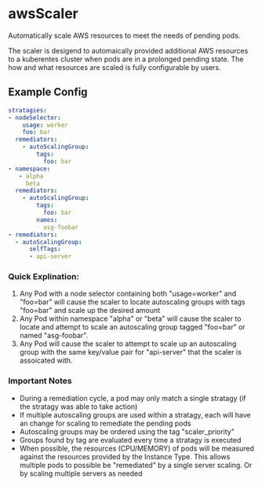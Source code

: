 # awsScaler
Automatically scale AWS resources to meet the needs of pending pods.

The scaler is desigend to automaically provided additional AWS resources to a kuberentes cluster when pods are in a prolonged pending state.
The how and what resources are scaled is fully configurable by users.

## Example Config
```YAML
stratagies:
- nodeSelector:
    usage: worker
    foo: bar
  remediators:
    - autoScalingGroup:
        tags:
          foo: bar
- namespace:
   - alpha
     beta
  remediators:
    - autoScalingGroup:
        tags:
          foo: bar
        names:
          asg-foobar
- remediators:
  - autoScalingGroup:
      selfTags:
      - api-server
```
### Quick Explination:
1. Any Pod with a node selector containing both "usage=worker" and "foo=bar" will cause the scaler to locate autoscaling groups with tags "foo=bar" and scale up the desired amount
2. Any Pod within namespace "alpha" or "beta" will cause the scaler to locate and attempt to scale an autoscaling group tagged "foo=bar" or named "asg-foobar".
3. Any Pod will cause the scaler to attempt to scale up an autoscaling group with the same key/value pair for "api-server" that the scaler is assoicated with.

### Important Notes
* During a remediation cycle, a pod may only match a single stratagy (if the stratagy was able to take action)
* If multiple autoscaling groups are used within a stratagy, each will have an change for scaling to remediate the pending pods
* Autoscaling groups may be ordered using the tag "scaler_priority"
* Groups found by tag are evaluated every time a stratagy is executed
* When possible, the resources (CPU/MEMORY) of pods will be measured against the resources provided by the Instance Type. This allows multiple pods to possible be "remediated" by a single server scaling. Or by scaling multiple servers as needed
